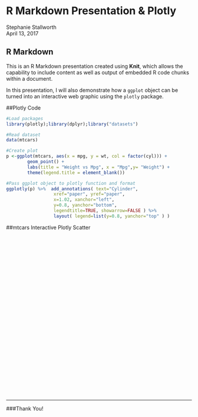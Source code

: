 # R Markdown Presentation & Plotly
Stephanie Stallworth  
April 13, 2017  



## R Markdown

This is an R Markdown presentation created using **Knit**, which allows the capability to include content as well as output of embedded R code chunks within a document.  

In this presentation, I will also demonstrate how a `ggplot` object can be turned into an interactive web graphic using the `plotly` package.  

##Plotly Code

```r
#Load packages
library(plotly);library(dplyr);library("datasets")

#Read dataset
data(mtcars)

#Create plot
p <-ggplot(mtcars, aes(x = mpg, y = wt, col = factor(cyl))) + 
        geom_point() + 
        labs(title = "Weight vs Mpg", x = "Mpg",y= "Weight") +
        theme(legend.title = element_blank())

#Pass ggplot object to plotly function and format
ggplotly(p) %>%  add_annotations( text="Cylinder", 
                  xref="paper", yref="paper",
                  x=1.02, xanchor="left",
                  y=0.8, yanchor="bottom",   
                  legendtitle=TRUE, showarrow=FALSE ) %>%
                  layout( legend=list(y=0.8, yanchor="top" ) )
```




##mtcars Interactive Plotly Scatter
<!--html_preserve--><div id="htmlwidget-b387c6bff5b8f3ca6a4a" style="width:720px;height:432px;" class="plotly html-widget"></div>
<script type="application/json" data-for="htmlwidget-b387c6bff5b8f3ca6a4a">{"x":{"data":[{"x":[22.8,24.4,22.8,32.4,30.4,33.9,21.5,27.3,26,30.4,21.4],"y":[2.32,3.19,3.15,2.2,1.615,1.835,2.465,1.935,2.14,1.513,2.78],"text":["mpg: 22.8<br>wt: 2.32<br>factor(cyl): 4","mpg: 24.4<br>wt: 3.19<br>factor(cyl): 4","mpg: 22.8<br>wt: 3.15<br>factor(cyl): 4","mpg: 32.4<br>wt: 2.2<br>factor(cyl): 4","mpg: 30.4<br>wt: 1.62<br>factor(cyl): 4","mpg: 33.9<br>wt: 1.84<br>factor(cyl): 4","mpg: 21.5<br>wt: 2.46<br>factor(cyl): 4","mpg: 27.3<br>wt: 1.94<br>factor(cyl): 4","mpg: 26<br>wt: 2.14<br>factor(cyl): 4","mpg: 30.4<br>wt: 1.51<br>factor(cyl): 4","mpg: 21.4<br>wt: 2.78<br>factor(cyl): 4"],"key":null,"type":"scatter","mode":"markers","marker":{"autocolorscale":false,"color":"rgba(248,118,109,1)","opacity":1,"size":5.66929133858268,"symbol":"circle","line":{"width":1.88976377952756,"color":"rgba(248,118,109,1)"}},"hoveron":"points","name":"4","legendgroup":"4","showlegend":true,"xaxis":"x","yaxis":"y","hoverinfo":"text"},{"x":[21,21,21.4,18.1,19.2,17.8,19.7],"y":[2.62,2.875,3.215,3.46,3.44,3.44,2.77],"text":["mpg: 21<br>wt: 2.62<br>factor(cyl): 6","mpg: 21<br>wt: 2.88<br>factor(cyl): 6","mpg: 21.4<br>wt: 3.21<br>factor(cyl): 6","mpg: 18.1<br>wt: 3.46<br>factor(cyl): 6","mpg: 19.2<br>wt: 3.44<br>factor(cyl): 6","mpg: 17.8<br>wt: 3.44<br>factor(cyl): 6","mpg: 19.7<br>wt: 2.77<br>factor(cyl): 6"],"key":null,"type":"scatter","mode":"markers","marker":{"autocolorscale":false,"color":"rgba(0,186,56,1)","opacity":1,"size":5.66929133858268,"symbol":"circle","line":{"width":1.88976377952756,"color":"rgba(0,186,56,1)"}},"hoveron":"points","name":"6","legendgroup":"6","showlegend":true,"xaxis":"x","yaxis":"y","hoverinfo":"text"},{"x":[18.7,14.3,16.4,17.3,15.2,10.4,10.4,14.7,15.5,15.2,13.3,19.2,15.8,15],"y":[3.44,3.57,4.07,3.73,3.78,5.25,5.424,5.345,3.52,3.435,3.84,3.845,3.17,3.57],"text":["mpg: 18.7<br>wt: 3.44<br>factor(cyl): 8","mpg: 14.3<br>wt: 3.57<br>factor(cyl): 8","mpg: 16.4<br>wt: 4.07<br>factor(cyl): 8","mpg: 17.3<br>wt: 3.73<br>factor(cyl): 8","mpg: 15.2<br>wt: 3.78<br>factor(cyl): 8","mpg: 10.4<br>wt: 5.25<br>factor(cyl): 8","mpg: 10.4<br>wt: 5.42<br>factor(cyl): 8","mpg: 14.7<br>wt: 5.34<br>factor(cyl): 8","mpg: 15.5<br>wt: 3.52<br>factor(cyl): 8","mpg: 15.2<br>wt: 3.44<br>factor(cyl): 8","mpg: 13.3<br>wt: 3.84<br>factor(cyl): 8","mpg: 19.2<br>wt: 3.85<br>factor(cyl): 8","mpg: 15.8<br>wt: 3.17<br>factor(cyl): 8","mpg: 15<br>wt: 3.57<br>factor(cyl): 8"],"key":null,"type":"scatter","mode":"markers","marker":{"autocolorscale":false,"color":"rgba(97,156,255,1)","opacity":1,"size":5.66929133858268,"symbol":"circle","line":{"width":1.88976377952756,"color":"rgba(97,156,255,1)"}},"hoveron":"points","name":"8","legendgroup":"8","showlegend":true,"xaxis":"x","yaxis":"y","hoverinfo":"text"}],"layout":{"margin":{"t":45.7108066971081,"r":7.30593607305936,"b":42.130898021309,"l":31.4155251141553},"plot_bgcolor":"rgba(235,235,235,1)","paper_bgcolor":"rgba(255,255,255,1)","font":{"color":"rgba(0,0,0,1)","family":"","size":14.6118721461187},"title":"Weight vs Mpg","titlefont":{"color":"rgba(0,0,0,1)","family":"","size":17.5342465753425},"xaxis":{"domain":[0,1],"type":"linear","autorange":false,"tickmode":"array","range":[9.225,35.075],"ticktext":["10","15","20","25","30","35"],"tickvals":[10,15,20,25,30,35],"ticks":"outside","tickcolor":"rgba(51,51,51,1)","ticklen":3.65296803652968,"tickwidth":0.66417600664176,"showticklabels":true,"tickfont":{"color":"rgba(77,77,77,1)","family":"","size":11.689497716895},"tickangle":-0,"showline":false,"linecolor":null,"linewidth":0,"showgrid":true,"gridcolor":"rgba(255,255,255,1)","gridwidth":0.66417600664176,"zeroline":false,"anchor":"y","title":"Mpg","titlefont":{"color":"rgba(0,0,0,1)","family":"","size":14.6118721461187},"hoverformat":".2f"},"yaxis":{"domain":[0,1],"type":"linear","autorange":false,"tickmode":"array","range":[1.31745,5.61955],"ticktext":["2","3","4","5"],"tickvals":[2,3,4,5],"ticks":"outside","tickcolor":"rgba(51,51,51,1)","ticklen":3.65296803652968,"tickwidth":0.66417600664176,"showticklabels":true,"tickfont":{"color":"rgba(77,77,77,1)","family":"","size":11.689497716895},"tickangle":-0,"showline":false,"linecolor":null,"linewidth":0,"showgrid":true,"gridcolor":"rgba(255,255,255,1)","gridwidth":0.66417600664176,"zeroline":false,"anchor":"x","title":"Weight","titlefont":{"color":"rgba(0,0,0,1)","family":"","size":14.6118721461187},"hoverformat":".2f"},"shapes":[{"type":"rect","fillcolor":null,"line":{"color":null,"width":0,"linetype":[]},"yref":"paper","xref":"paper","x0":0,"x1":1,"y0":0,"y1":1}],"showlegend":true,"legend":{"bgcolor":"rgba(255,255,255,1)","bordercolor":"transparent","borderwidth":1.88976377952756,"font":{"color":"rgba(0,0,0,1)","family":"","size":11.689497716895},"y":0.8,"yanchor":"top"},"hovermode":"closest","annotations":[{"text":"Cylinder","xref":"paper","yref":"paper","x":1.02,"xanchor":"left","y":0.8,"yanchor":"bottom","legendtitle":true,"showarrow":false}]},"source":"A","config":{"modeBarButtonsToAdd":[{"name":"Collaborate","icon":{"width":1000,"ascent":500,"descent":-50,"path":"M487 375c7-10 9-23 5-36l-79-259c-3-12-11-23-22-31-11-8-22-12-35-12l-263 0c-15 0-29 5-43 15-13 10-23 23-28 37-5 13-5 25-1 37 0 0 0 3 1 7 1 5 1 8 1 11 0 2 0 4-1 6 0 3-1 5-1 6 1 2 2 4 3 6 1 2 2 4 4 6 2 3 4 5 5 7 5 7 9 16 13 26 4 10 7 19 9 26 0 2 0 5 0 9-1 4-1 6 0 8 0 2 2 5 4 8 3 3 5 5 5 7 4 6 8 15 12 26 4 11 7 19 7 26 1 1 0 4 0 9-1 4-1 7 0 8 1 2 3 5 6 8 4 4 6 6 6 7 4 5 8 13 13 24 4 11 7 20 7 28 1 1 0 4 0 7-1 3-1 6-1 7 0 2 1 4 3 6 1 1 3 4 5 6 2 3 3 5 5 6 1 2 3 5 4 9 2 3 3 7 5 10 1 3 2 6 4 10 2 4 4 7 6 9 2 3 4 5 7 7 3 2 7 3 11 3 3 0 8 0 13-1l0-1c7 2 12 2 14 2l218 0c14 0 25-5 32-16 8-10 10-23 6-37l-79-259c-7-22-13-37-20-43-7-7-19-10-37-10l-248 0c-5 0-9-2-11-5-2-3-2-7 0-12 4-13 18-20 41-20l264 0c5 0 10 2 16 5 5 3 8 6 10 11l85 282c2 5 2 10 2 17 7-3 13-7 17-13z m-304 0c-1-3-1-5 0-7 1-1 3-2 6-2l174 0c2 0 4 1 7 2 2 2 4 4 5 7l6 18c0 3 0 5-1 7-1 1-3 2-6 2l-173 0c-3 0-5-1-8-2-2-2-4-4-4-7z m-24-73c-1-3-1-5 0-7 2-2 3-2 6-2l174 0c2 0 5 0 7 2 3 2 4 4 5 7l6 18c1 2 0 5-1 6-1 2-3 3-5 3l-174 0c-3 0-5-1-7-3-3-1-4-4-5-6z"},"click":"function(gd) { \n        // is this being viewed in RStudio?\n        if (location.search == '?viewer_pane=1') {\n          alert('To learn about plotly for collaboration, visit:\\n https://cpsievert.github.io/plotly_book/plot-ly-for-collaboration.html');\n        } else {\n          window.open('https://cpsievert.github.io/plotly_book/plot-ly-for-collaboration.html', '_blank');\n        }\n      }"}],"modeBarButtonsToRemove":["sendDataToCloud"]},"base_url":"https://plot.ly"},"evals":["config.modeBarButtonsToAdd.0.click"],"jsHooks":[]}</script><!--/html_preserve-->

***








###Thank You!


